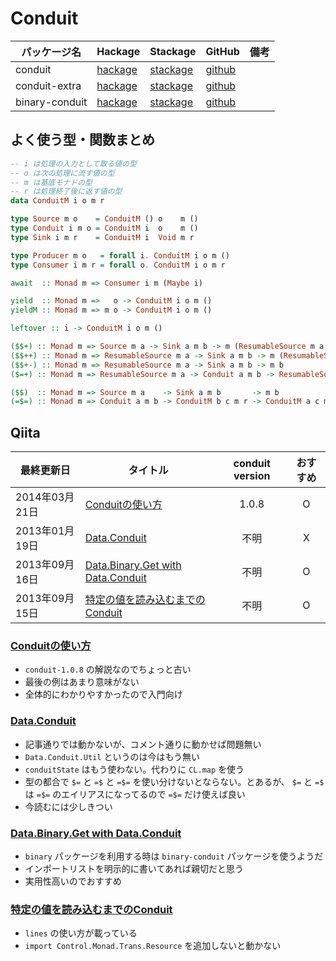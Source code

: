 # Conduit

パッケージ名 | Hackage | Stackage | GitHub | 備考
-------------|---------|----------|--------|-----
conduit | [hackage](http://hackage.haskell.org/package/conduit) | [stackage](https://www.stackage.org/package/conduit) | [github](https://github.com/snoyberg/conduit/tree/master/conduit)
conduit-extra | [hackage](https://hackage.haskell.org/package/conduit-extra) | [stackage](https://www.stackage.org/package/conduit-extra) | [github](https://github.com/snoyberg/conduit/tree/master/conduit-extra)
binary-conduit | [hackage](https://github.com/qnikst/binary-conduit/) | [stackage](https://www.stackage.org/package/binary-conduit) | [github](https://hackage.haskell.org/package/binary-conduit)

## よく使う型・関数まとめ

```hs
-- i は処理の入力として取る値の型
-- o は次の処理に流す値の型
-- m は基底モナドの型
-- r は処理終了後に返す値の型
data ConduitM i o m r
```

```hs
type Source m o    = ConduitM () o    m ()
type Conduit i m o = ConduitM i  o    m ()
type Sink i m r    = ConduitM i  Void m r
```

```hs
type Producer m o   = forall i. ConduitM i o m ()
type Consumer i m r = forall o. ConduitM i o m r
```

```hs
await  :: Monad m => Consumer i m (Maybe i)

yield  :: Monad m =>   o -> ConduitM i o m ()
yieldM :: Monad m => m o -> ConduitM i o m ()

leftover :: i -> ConduitM i o m ()
```

```hs
($$+) :: Monad m => Source m a -> Sink a m b -> m (ResumableSource m a, b)
($$++) :: Monad m => ResumableSource m a -> Sink a m b -> m (ResumableSource m a, b)
($$+-) :: Monad m => ResumableSource m a -> Sink a m b -> m b
($=+) :: Monad m => ResumableSource m a -> Conduit a m b -> ResumableSource m b
```

```hs
($$)  :: Monad m => Source m a    -> Sink a m b       -> m b
(=$=) :: Monad m => Conduit a m b -> ConduitM b c m r -> ConduitM a c m r
```

## Qiita

最終更新日 | タイトル | conduit version | おすすめ
-----------|----------|:---------------:|:----------:
2014年03月21日 | [Conduitの使い方](https://qiita.com/siphilia_rn/items/f3d8d83496a8eab65274) | 1.0.8 | O
2013年01月19日 | [Data.Conduit](https://qiita.com/hiratara/items/0c5af17feeae5c03479e) | 不明 | X
2013年09月16日 | [Data.Binary.Get with Data.Conduit](https://qiita.com/liquid_amber/items/7c69271ae5c19beee383) | 不明 | O
2013年09月15日 | [特定の値を読み込むまでのConduit](https://qiita.com/liquid_amber/items/22e3d791c3396b3ab13d) | 不明 | O

### [Conduitの使い方](https://qiita.com/siphilia_rn/items/f3d8d83496a8eab65274)

- `conduit-1.0.8` の解説なのでちょっと古い
- 最後の例はあまり意味がない
- 全体的にわかりやすかったので入門向け

### [Data.Conduit](https://qiita.com/hiratara/items/0c5af17feeae5c03479e)

- 記事通りでは動かないが、コメント通りに動かせば問題無い
- `Data.Conduit.Util` というのは今はもう無い
- `conduitState` はもう使わない。代わりに `CL.map` を使う
- 型の都合で `$=` と `=$` と `=$=` を使い分けないとならない。とあるが、 `$=` と `=$` は `=$=` のエイリアスになってるので `=$=` だけ使えば良い
- 今読むには少しきつい

### [Data.Binary.Get with Data.Conduit](https://qiita.com/liquid_amber/items/7c69271ae5c19beee383)

- `binary` パッケージを利用する時は `binary-conduit` パッケージを使うようだ
- インポートリストを明示的に書いてあれば親切だと思う
- 実用性高いのでおすすめ

### [特定の値を読み込むまでのConduit](https://qiita.com/liquid_amber/items/22e3d791c3396b3ab13d)

- `lines` の使い方が載っている
- `import Control.Monad.Trans.Resource` を追加しないと動かない